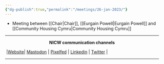```yaml
---
{"dg-publish":true,"permalink":"/meetings/26-jan-2023/"}
---
```



- Meeting between [[Chair\|Chair]], [[Eurgain Powell\|Eurgain Powell]] and [[Community Housing Cymru\|Community Housing Cymru]]

***
<p style="text-align: center;font-weight:bold";>NICW communication channels</p>

󠁧 |[Website](https://nationalinfrastructurecommission.wales)| [Mastodon](https://toot.wales/@NICW) | [Pixelfed](https://pix.toot.wales/NICW) | [Linkedin](https://www.linkedin.com/company/26268509/) | [Twitter](https://twitter.com/InfraCommCymru) |
***


